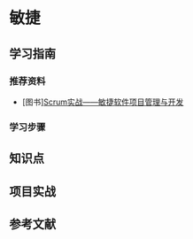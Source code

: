 # 敏捷

## 学习指南

### 推荐资料

* [图书][Scrum实战——敏捷软件项目管理与开发](http://product.dangdang.com/25294242.html)

### 学习步骤

## 知识点

## 项目实战

## 参考文献
